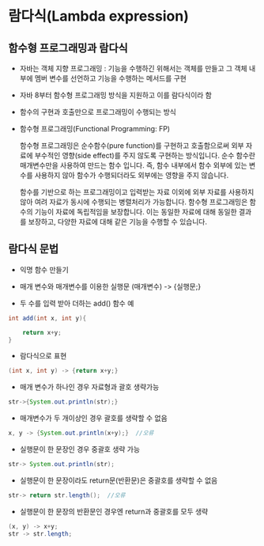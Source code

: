 # 람다식(Lambda expression)

## 함수형 프로그래밍과 람다식

- 자바는 객체 지향 프로그래밍 : 기능을 수행하긴 위해서는 객체를 만들고 그 객체 내부에 멤버 변수를 선언하고 기능을 수행하는 메서드를 구현

- 자바 8부터 함수형 프로그래밍 방식을 지원하고 이를 람다식이라 함

- 함수의 구현과 호출만으로 프로그래밍이 수행되는 방식

- 함수형 프로그래밍(Functional Programming: FP) 
    
    함수형 프로그래밍은 순수함수(pure function)를 구현하고 호출함으로써 외부 자료에 부수적인 영향(side effect)를 주지 않도록 구현하는 방식입니다. 순수 함수란 매개변수만을 사용하여 만드는 함수 입니다. 즉, 함수 내부에서 함수 외부에 있는 변수를 사용하지 않아 함수가 수행되더라도 외부에는 영향을 주지 않습니다. 

    함수를 기반으로 하는 프로그래밍이고 입력받는 자료 이외에 외부 자료를 사용하지 않아 여려 자료가 동시에 수행되는 병렬처리가 가능합니다. 
    함수형 프로그래밍은 함수의 기능이 자료에 독립적임을 보장합니다. 이는 동일한 자료에 대해 동일한 결과를 보장하고, 다양한 자료에 대해 같은 기능을 수행할 수 있습니다. 

## 람다식 문법

- 익명 함수 만들기

- 매개 변수와 매개변수를 이용한 실행문 (매개변수) -> {실행문;}

- 두 수를 입력 받아 더하는 add() 함수 예

```java
int add(int x, int y){

    return x+y;
}
```

- 람다식으로 표현

```java
(int x, int y) -> {return x+y;}

```
- 매개 변수가 하나인 경우 자료형과 괄호 생략가능

```java
str->{System.out.println(str);}
```

- 매개변수가 두 개이상인 경우 괄호를 생략할 수 없음

```java
x, y -> {System.out.println(x+y);}  //오류
```

- 실행문이 한 문장인 경우 중괄호 생략 가능

```java
str-> System.out.println(str);
```

- 실행문이 한 문장이라도 return문(반환문)은 중괄호를 생략할 수 없음

```java
str-> return str.length();  //오류
```

- 실행문이 한 문장의 반환문인 경우엔 return과 중괄호를 모두 생략

```java
(x, y) -> x+y;
str -> str.length;
```
